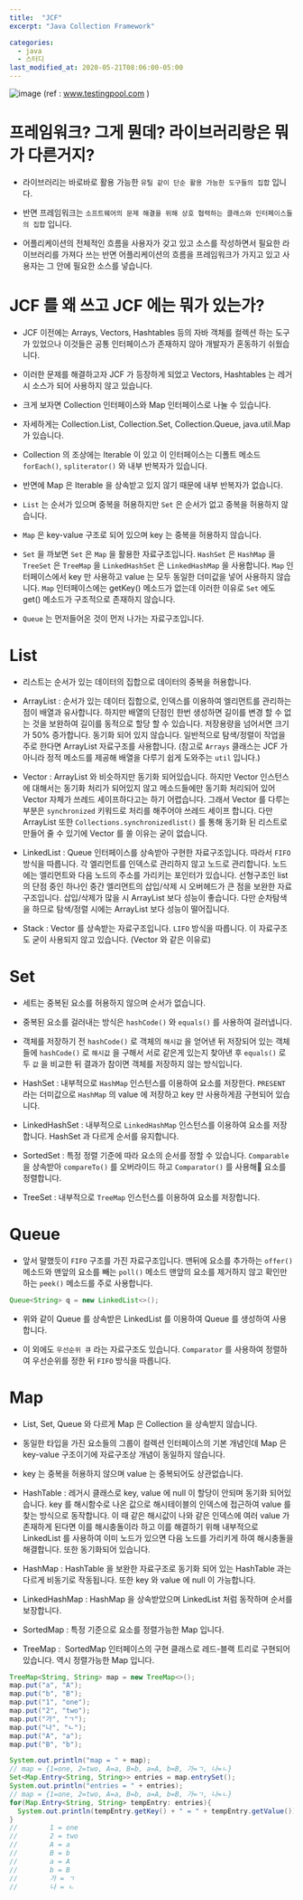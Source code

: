 ```yaml
---
title:  "JCF"
excerpt: "Java Collection Framework"

categories:
  - java
  - 스터디
last_modified_at: 2020-05-21T08:06:00-05:00
---
```


![image](https://user-images.githubusercontent.com/25449640/119110926-89b50980-ba5d-11eb-8672-24996bd15ccf.png)
(ref : www.testingpool.com )


# 프레임워크? 그게 뭔데? 라이브러리랑은 뭐가 다른거지?

- 라이브러리는 바로바로 활용 가능한 `유틸 같이 단순 활용 가능한 도구들의 집합` 입니다.

- 반면 프레임워크는 `소프트웨어의 문제 해결을 위해 상호 협력하는 클래스와 인터페이스들의 집합` 입니다.

- 어플리케이션의 전체적인 흐름을 사용자가 갖고 있고 소스를 작성하면서 필요한 라이브러리를 가져다 쓰는 반면 어플리케이션의 흐름을 프레임워크가 가지고 있고 사용자는 그 안에 필요한 소스를 넣습니다.


# JCF 를 왜 쓰고 JCF 에는 뭐가 있는가?

- JCF 이전에는 Arrays, Vectors, Hashtables 등의 자바 객체를 컬렉션 하는 도구가 있었으나 이것들은 공통 인터페이스가 존재하지 않아 개발자가 혼동하기 쉬웠습니다.

- 이러한 문제를 해결하고자 JCF 가 등장하게 되었고 Vectors, Hashtables 는 레거시 소스가 되어 사용하지 않고 있습니다.

- 크게 보자면 Collection 인터페이스와 Map 인터페이스로 나눌 수 있습니다.

- 자세하게는 Collection.List, Collection.Set, Collection.Queue, java.util.Map 가 있습니다.

- Collection 의 조상에는 Iterable 이 있고 이 인터페이스는 디폴트 메소드 `forEach()`, `spliterator()` 와 내부 반복자가 있습니다.

- 반면에 Map 은 Iterable 을 상속받고 있지 않기 때문에 내부 반복자가 없습니다. 

- `List` 는 순서가 있으며 중복을 허용하지만 `Set` 은 순서가 없고 중복을 허용하지 않습니다.

- `Map` 은 key-value 구조로 되어 있으며 key 는 중복을 허용하지 않습니다.

- `Set` 을 까보면 `Set` 은 `Map` 을 활용한 자료구조입니다. `HashSet` 은 `HashMap` 을 `TreeSet` 은 `TreeMap` 을 `LinkedHashSet` 은 `LinkedHashMap` 을 사용합니다. `Map` 인터페이스에서 key 만 사용하고 value 는 모두 동일한 더미값을 넣어 사용하지 않습니다. `Map` 인터페이스에는 getKey() 메소드가 없는데 이러한 이유로 `Set` 에도 get() 메소드가 구조적으로 존재하지 않습니다.

- `Queue` 는 먼저들어온 것이 먼저 나가는 자료구조입니다.


# List

- 리스트는 순서가 있는 데이터의 집합으로 데이터의 중복을 허용합니다.

- ArrayList : 순서가 있는 데이터 집합으로, 인덱스를 이용하여 엘리먼트를 관리하는 점이 배열과 유사합니다. 하지만 배열의 단점인 한번 생성하면 길이를 변경 할 수 없는 것을 보완하여 길이를 동적으로 할당 할 수 있습니다. 저장용량을 넘어서면 크기가 50% 증가합니다. 동기화 되어 있지 않습니다. 일반적으로 탐색/정렬이 작업을 주로 한다면 ArrayList 자료구조를 사용합니다. (참고로 `Arrays` 클래스는 JCF 가 아니라 정적 메소드를 제공해 배열을 다루기 쉽게 도와주는 `util` 입니다.)

- Vector : ArrayList 와 비슷하지만 동기화 되어있습니다. 하지만 Vector 인스턴스에 대해서는 동기화 처리가 되어있지 않고 메소드들에만 동기화 처리되어 있어 Vector 자체가 쓰레드 세이프하다고는 하기 어렵습니다. 그래서 Vector 를 다루는 부분은 `synchronized` 키워드로 처리를 해주어야 쓰레드 세이프 합니다. 다만 ArrayList 또한 `Collections.synchronizedlist()` 를 통해 동기화 된 리스트로 만들어 줄 수 있기에 Vector 를 쓸 이유는 굳이 없습니다.

- LinkedList : Queue 인터페이스를 상속받아 구현한 자료구조입니다. 따라서 `FIFO` 방식을 따릅니다. 각 엘리먼트를 인덱스로 관리하지 않고 노드로 관리합니다. 노드에는 엘리먼트와 다음 노드의 주소를 가리키는 포인터가 있습니다. 선형구조인 list 의 단점 중인 하나인 중간 엘리먼트의 삽입/삭제 시 오버헤드가 큰 점을 보완한 자료구조입니다. 삽입/삭제가 많을 시 ArrayList 보다 성능이 좋습니다. 다만 순차탐색을 하므로 탐색/정렬 시에는 ArrayList 보다 성능이 떨어집니다.

- Stack : Vector 를 상속받는 자료구조입니다. `LIFO` 방식을 따릅니다. 이 자료구조도 굳이 사용되지 않고 있습니다. (Vector 와 같은 이유로)


# Set

- 세트는 중복된 요소를 허용하지 않으며 순서가 없습니다.

- 중복된 요소를 걸러내는 방식은 `hashCode()` 와 `equals()` 를 사용하여 걸러냅니다.

- 객체를 저장하기 전 `hashCode()` 로 객체의 `해시값` 을 얻어낸 뒤 저장되어 있는 객체들에 `hashCode()` 로 `해시값` 을 구해서 서로 같은게 있는지 찾아낸 후 `equals()` 로 두 `값` 을 비교한 뒤 결과가 참이면 객체를 저장하지 않는 방식입니다.

- HashSet : 내부적으로 `HashMap` 인스턴스를 이용하여 요소를 저장한다. `PRESENT` 라는 더미값으로 `HashMap` 의 value 에 저장하고 key 만 사용하게끔 구현되어 있습니다.

- LinkedHashSet : 내부적으로 `LinkedHashMap` 인스턴스를 이용하여 요소를 저장합니다. HashSet 과 다르게 순서를 유지합니다.

- SortedSet : 특정 정렬 기준에 따라 요소의 순서를 정할 수 있습니다. `Comparable` 을 상속받아 `compareTo()` 를 오버라이드 하고 `Comparator()` 를 사용해 요소를 정렬합니다.

- TreeSet : 내부적으로 `TreeMap` 인스턴스를 이용하여 요소를 저장합니다. 


# Queue

- 앞서 말했듯이 `FIFO` 구조를 가진 자료구조입니다. 맨뒤에 요소를 추가하는 `offer()` 메소드와 맨앞의 요소를 빼는 `poll()` 메소드 맨앞의 요소를 제거하지 않고 확인만하는 `peek()` 메소드를 주로 사용합니다.

```java
Queue<String> q = new LinkedList<>();

```

- 위와 같이 Queue 를 상속받은 LinkedList 를 이용하여 Queue 를 생성하여 사용합니다.

- 이 외에도 `우선순위 큐` 라는 자료구조도 있습니다. `Comparator` 를 사용하여 정렬하여 우선순위를 정한 뒤 `FIFO` 방식을 따릅니다.


# Map

- List, Set, Queue 와 다르게 Map 은 Collection 을 상속받지 않습니다.

- 동일한 타입을 가진 요소들의 그룹이 컬렉션 인터페이스의 기본 개념인데 Map 은 key-value 구조이기에 자료구조상 개념이 동일하지 않습니다.

- key 는 중복을 허용하지 않으며 value 는 중복되어도 상관없습니다.

- HashTable : 레거시 클래스로 key, value 에 null 이 할당이 안되며 동기화 되어있습니다. key 를 해시함수로 나온 값으로 해시테이블의 인덱스에 접근하여 value 를 찾는 방식으로 동작합니다. 이 때 같은 해시값이 나와 같은 인덱스에 여러 value 가 존재하게 된다면 이를 해시충돌이라 하고 이를 해결하기 위해 내부적으로 LinkedList 를 사용하여 이미 노드가 있으면 다음 노드를 가리키게 하여 해시충돌을 해결합니다. 또한 동기화되어 있습니다.

- HashMap : HashTable 을 보완한 자료구조로 동기화 되어 있는 HashTable 과는 다르게 비동기로 작동됩니다. 또한 key 와 value 에 null 이 가능합니다.

- LinkedHashMap : HashMap 을 상속받았으며 LinkedList 처럼 동작하며 순서를 보장합니다.

- SortedMap : 특정 기준으로 요소를 정렬가능한 Map 입니다.

- TreeMap :  SortedMap 인터페이스의 구현 클래스로 레드-블랙 트리로 구현되어 있습니다. 역시 정렬가능한 Map 입니다.

```java
TreeMap<String, String> map = new TreeMap<>();
map.put("a", "A");
map.put("b", "B");
map.put("1", "one");
map.put("2", "two");
map.put("가", "ㄱ");
map.put("나", "ㄴ");
map.put("A", "a");
map.put("B", "b");

System.out.println("map = " + map);
// map = {1=one, 2=two, A=a, B=b, a=A, b=B, 가=ㄱ, 나=ㄴ}
Set<Map.Entry<String, String>> entries = map.entrySet();
System.out.println("entries = " + entries);
// map = {1=one, 2=two, A=a, B=b, a=A, b=B, 가=ㄱ, 나=ㄴ}
for(Map.Entry<String, String> tempEntry: entries){
  System.out.println(tempEntry.getKey() + " = " + tempEntry.getValue());
}
//        1 = one
//        2 = two
//        A = a
//        B = b
//        a = A
//        b = B
//        가 = ㄱ
//        나 = ㄴ
```